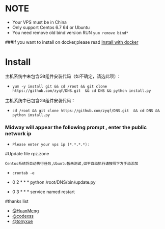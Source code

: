 
# NOTE  
* Your VPS must be in China
* Only support Centos 6.7 64  or Ubuntu
* You need remove old bind version RUN `yum remove bind*`

###If you want to install on docker,please read [Install with docker](https://github.com/zyqf/DNS/wiki/Install-with-docker)

# Install 
主机系统中未包含Git组件安装代码（如不确定，请选此项）：

* `yum -y install git && cd /root && git clone https://github.com/zyqf/DNS.git  && cd DNS && python install.py`

主机系统中已包含Git组件安装代码：

* `cd /root && git clone https://github.com/zyqf/DNS.git  && cd DNS && python install.py`

###  Midway will appear the following prompt , enter the public network ip

* `Please enter your vps ip (*.*.*.*):`

#Update file rpz.zone

	Centos系统将自动执行任务,Ubuntu暂未测试,如不自动执行请按照下方手动添加

* `crontab -e`

* 0 2 * * * python /root/DNS/bin/update.py
* 0 3 * * * service named restart 


#thanks list
* [@HuanMeng](https://github.com/HuanMeng0)
* [@codexss](https://github.com/codexss)
* [@tonyxue](https://github.com/tonyxue)
